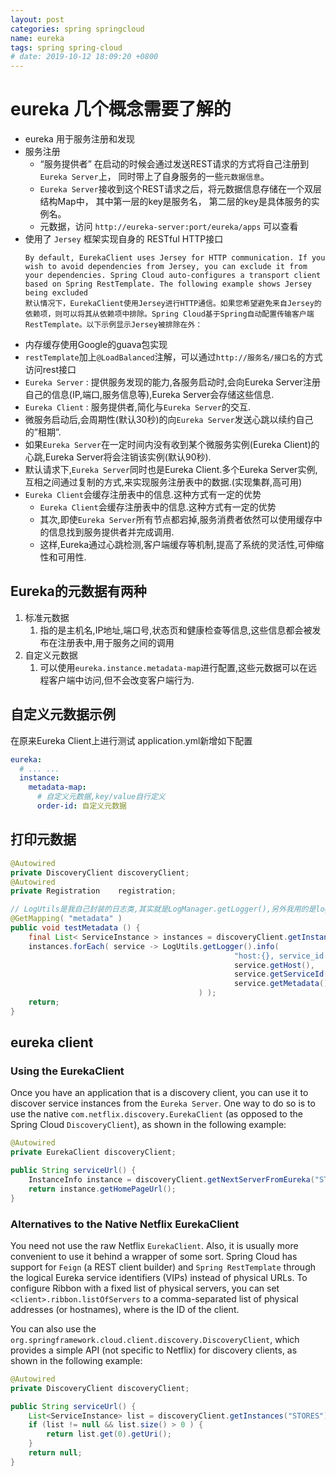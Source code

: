 ```yaml
---
layout: post
categories: spring springcloud
name: eureka
tags: spring spring-cloud
# date: 2019-10-12 18:09:20 +0800
---
```

# eureka 几个概念需要了解的
- eureka 用于服务注册和发现
- 服务注册
    - “服务提供者” 在启动的时候会通过发送REST请求的方式将自己注册到`Eureka Server`上， 同时带上了自身服务的一些`元数据信息`。
    - `Eureka Server`接收到这个REST请求之后，将元数据信息存储在一个双层结构Map中， 其中第一层的key是服务名， 第二层的key是具体服务的实例名。
    - 元数据，访问 `http://eureka-server:port/eureka/apps` 可以查看
- 使用了 `Jersey` 框架实现自身的 RESTful HTTP接口
    ```
    By default, EurekaClient uses Jersey for HTTP communication. If you wish to avoid dependencies from Jersey, you can exclude it from your dependencies. Spring Cloud auto-configures a transport client based on Spring RestTemplate. The following example shows Jersey being excluded
    默认情况下，EurekaClient使用Jersey进行HTTP通信。如果您希望避免来自Jersey的依赖项，则可以将其从依赖项中排除。Spring Cloud基于Spring自动配置传输客户端RestTemplate。以下示例显示Jersey被排除在外：
    ```
- 内存缓存使用Google的guava包实现
- `restTemplate`加上`@LoadBalanced`注解，可以通过`http://服务名/接口名`的方式访问rest接口
- `Eureka Server` : 提供服务发现的能力,各服务启动时,会向Eureka Server注册自己的信息(IP,端口,服务信息等),Eureka Server会存储这些信息.
- `Eureka Client` : 服务提供者,简化与`Eureka Server`的交互.
- 微服务启动后,会周期性(默认30秒)的向`Eureka Server`发送心跳以续约自己的”租期”.
- 如果`Eureka Server`在一定时间内没有收到某个微服务实例(Eureka Client)的心跳,Eureka Server将会注销该实例(默认90秒).
- 默认请求下,`Eureka Server`同时也是Eureka Client.多个Eureka Server实例,互相之间通过复制的方式,来实现服务注册表中的数据.(实现集群,高可用)
- `Eureka Client`会缓存注册表中的信息.这种方式有一定的优势
    - `Eureka Client`会缓存注册表中的信息.这种方式有一定的优势
    - 其次,即使`Eureka Server`所有节点都宕掉,服务消费者依然可以使用缓存中的信息找到服务提供者并完成调用.
    - 这样,Eureka通过心跳检测,客户端缓存等机制,提高了系统的灵活性,可伸缩性和可用性.

## Eureka的元数据有两种
1. 标准元数据
    1. 指的是主机名,IP地址,端口号,状态页和健康检查等信息,这些信息都会被发布在注册表中,用于服务之间的调用
2. 自定义元数据
    1. 可以使用`eureka.instance.metadata-map`进行配置,这些元数据可以在远程客户端中访问,但不会改变客户端行为.

## 自定义元数据示例
在原来Eureka Client上进行测试
application.yml新增如下配置
```yaml
eureka:
  # ... ...
  instance:
    metadata-map:
      # 自定义元数据,key/value自行定义
      order-id: 自定义元数据
```

## 打印元数据
```java
@Autowired
private DiscoveryClient discoveryClient;
@Autowired
private Registration    registration;

// LogUtils是我自己封装的日志类,其实就是LogManager.getLogger(),另外我用的是log4j2
@GetMapping( "metadata" )
public void testMetadata () {
    final List< ServiceInstance > instances = discoveryClient.getInstances( registration.getServiceId() );
    instances.forEach( service -> LogUtils.getLogger().info(
                                                  "host:{}, service_id:{},metadata:{}",
                                                  service.getHost(),
                                                  service.getServiceId(),
                                                  service.getMetadata()
                                          ) );
    return;
}
```

## eureka client

### Using the EurekaClient
Once you have an application that is a discovery client, you can use it to discover service instances from the `Eureka Server`. One way to do so is to use the native `com.netflix.discovery.EurekaClient` (as opposed to the Spring Cloud `DiscoveryClient`), as shown in the following example:
```java
@Autowired
private EurekaClient discoveryClient;

public String serviceUrl() {
    InstanceInfo instance = discoveryClient.getNextServerFromEureka("STORES", false);
    return instance.getHomePageUrl();
}
```

### Alternatives to the Native Netflix EurekaClient
You need not use the raw Netflix `EurekaClient`. Also, it is usually more convenient to use it behind a wrapper of some sort. Spring Cloud has support for `Feign` (a REST client builder) and `Spring RestTemplate` through the logical Eureka service identifiers (VIPs) instead of physical URLs. To configure Ribbon with a fixed list of physical servers, you can set `<client>.ribbon.listOfServers` to a comma-separated list of physical addresses (or hostnames), where <client> is the ID of the client.

You can also use the `org.springframework.cloud.client.discovery.DiscoveryClient`, which provides a simple API (not specific to Netflix) for discovery clients, as shown in the following example:
```java
@Autowired
private DiscoveryClient discoveryClient;

public String serviceUrl() {
    List<ServiceInstance> list = discoveryClient.getInstances("STORES");
    if (list != null && list.size() > 0 ) {
        return list.get(0).getUri();
    }
    return null;
}
```
